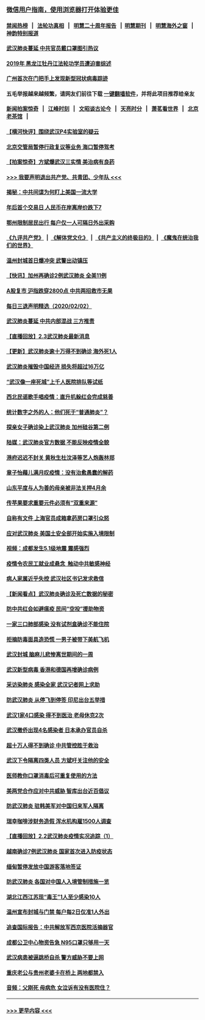 ### [微信用户指南，使用浏览器打开体验更佳](https://github.com/gfw-breaker/banned-news1/blob/master/indexes/wechat-guide.md?t=0)
#### [禁闻热榜](热点新闻.md?t=0)  &nbsp;&nbsp;|&nbsp;&nbsp; [法轮功真相](https://github.com/gfw-breaker/truth/blob/master/README.md?t=0) &nbsp;&nbsp;|&nbsp;&nbsp; [明慧二十周年报告](https://github.com/gfw-breaker/mh-reports/blob/master/README.md?t=0) &nbsp;&nbsp;|&nbsp;&nbsp;[明慧期刊](https://github.com/gfw-breaker/mh-qikan) &nbsp;&nbsp;|&nbsp;&nbsp; [明慧海外之窗](https://github.com/gfw-breaker/mh-news/blob/master/README.md?t=0) &nbsp;&nbsp;|&nbsp;&nbsp; [神韵特别报道](https://github.com/gfw-breaker/mh-news/blob/master/shenyun.md?t=0)
#### [武汉肺炎蔓延 中共官员戴口罩图引热议](../pages/nsc413/n11840917.md?t=02031633) 
#### [2019年 黑龙江牡丹江法轮功学员遭迫害综述](../pages/nsc413/n11839335.md?t=02031633) 
#### [广州首次在门把手上发现新型冠状病毒踪迹](../pages/nsc413/n11840613.md?t=02031633) 
#### 五毛举报越来越频繁，请网友们前往下载 [一键翻墙软件](https://github.com/gfw-breaker/ssr-accounts)，并将此项目推荐给亲友
#### [新闻拍案惊奇](https://github.com/gfw-breaker/banned-news1/blob/master/pages/link4.md) &nbsp;&nbsp;|&nbsp;&nbsp; [江峰时刻](https://github.com/gfw-breaker/banned-news1/blob/master/pages/link4.md) &nbsp;&nbsp;|&nbsp;&nbsp; [文昭谈古论今](https://github.com/gfw-breaker/banned-news1/blob/master/pages/link4.md) &nbsp;&nbsp;|&nbsp;&nbsp; [天亮时分](https://github.com/gfw-breaker/banned-news1/blob/master/pages/link4.md) &nbsp;&nbsp;|&nbsp;&nbsp; [萧茗看世界](https://github.com/gfw-breaker/banned-news1/blob/master/pages/link4.md) &nbsp;&nbsp;|&nbsp;&nbsp; [北京老茶馆](https://github.com/gfw-breaker/banned-news1/blob/master/pages/link4.md) &nbsp;&nbsp;|&nbsp;&nbsp; 
#### [【横河快评】围绕武汉P4实验室的疑云](../pages/nsc413/n11840494.md?t=02031633) 
#### [北京交管局暂停行政复议等业务 海口暂停驾考](../pages/nsc413/n11840528.md?t=02031633) 
#### [【拍案惊奇】方斌爆武汉三实情 美治病有良药](../pages/nsc413/n11839984.md?t=02031633) 
#### [>>> 我要声明退出共产党、共青团、少年队 <<<](https://github.com/begood0513/goodnews/blob/master/quit/letter.md) 
#### [揭秘：中共间谍为何盯上美国一流大学](../pages/nsc413/n11840270.md?t=02031633) 
#### [年后首个交易日 人民币在岸离岸价跌下7](../pages/nsc413/n11840366.md?t=02031633) 
#### [鄂州限制居民出行 每户仅一人可隔日外出采购](../pages/nsc413/n11839131.md?t=02031633) 
#### [《九评共产党》](https://github.com/begood0513/9ping.md/blob/master/README.md) &nbsp;|&nbsp; [《解体党文化》](../../../../jtdwh.md/blob/master/README.md)  &nbsp;|&nbsp; [《共产主义的终极目的》](../../../../gczydzjmd.md/blob/master/README.md) &nbsp;|&nbsp; [《魔鬼在统治我们的世界》](../../../../mgztzwmdsj.md/blob/master/README.md) 
#### [温州封城首日爆冲突 武警出动镇压](../pages/nsc413/n11839881.md?t=02031633) 
#### [【快讯】加州再确诊2例武汉肺炎 全美11例](../pages/nsc413/n11840339.md?t=02031633) 
#### [A股复市 沪指跌穿2800点 中共两招救市无果](../pages/nsc413/n11839859.md?t=02031633) 
#### [每日三退声明精选（2020/02/02）](../pages/nsc413/n11840257.md?t=02031633) 
#### [武汉肺炎蔓延 中共内部混战 三方推责](../pages/nsc413/n11839612.md?t=02031633) 
#### [【直播回放】2.3武汉肺炎最新消息](../pages/nsc413/n11840124.md?t=02031633) 
#### [【更新】武汉肺炎逾十万得不到确诊 海外死1人](../pages/nsc413/n11801312.md?t=02031633) 
#### [武汉肺炎摧毁中国经济 损失将超过16万亿](../pages/nsc413/n11839723.md?t=02031633) 
#### [“武汉像一座死城”上千人医院排队等试纸](../pages/nsc413/n11839724.md?t=02031633) 
#### [西北民谣歌手唱疫情：直升机躲红会完成慈善](../pages/nsc413/n11839757.md?t=02031633) 
#### [统计数字之外的人：他们死于“普通肺炎”？](../pages/nsc413/n11839788.md?t=02031633) 
#### [探亲女子确诊染上武汉肺炎 加州硅谷第二例](../pages/nsc413/n11839784.md?t=02031633) 
#### [陆媒：武汉肺炎官方数据 不能反映疫情全貌](../pages/nsc413/n11839828.md?t=02031633) 
#### [港府迟迟不封关 黄秋生杜汶泽等艺人炮轰林郑](../pages/nsc413/n11839562.md?t=02031633) 
#### [章子怡藉儿满月叹疫情：没有治愈愚蠢的解药](../pages/nsc413/n11839428.md?t=02031633) 
#### [山东平度与人为善的母亲被非法关押4月余](../pages/nsc413/n11834949.md?t=02031633) 
#### [传苹果要求重要元件必须有“双重来源”](../pages/nsc413/n11839717.md?t=02031633) 
#### [自称有文件 上海官员成箱拿药房口罩引众怒](../pages/nsc413/n11839279.md?t=02031633) 
#### [应对武汉肺炎 美国土安全部开始实施入境限制](../pages/nsc413/n11839729.md?t=02031633) 
#### [视频：成都发生5.1级地震 震感强烈](../pages/nsc413/n11839732.md?t=02031633) 
#### [疫情令农民工就业成悬念  触动中共敏感神经](../pages/nsc413/n11839625.md?t=02031633) 
#### [病人家属近乎失控 武汉社区书记发求救信](../pages/nsc413/n11839621.md?t=02031633) 
#### [【新闻看点】武汉肺炎确诊及死亡数据的秘密](../pages/nsc413/n11839539.md?t=02031633) 
#### [防中共红会如避瘟疫 民间“空投”援助物资](../pages/nsc413/n11839313.md?t=02031633) 
#### [一家三口肺部感染 没有试剂盒确诊不能住院](../pages/nsc413/n11839581.md?t=02031633) 
#### [拒摘防毒面具造恐慌 一男子被带下美航飞机](../pages/nsc413/n11839455.md?t=02031633) 
#### [武汉封城 脑麻儿悲惨离世期间的一周](../pages/nsc413/n11839378.md?t=02031633) 
#### [武汉新型病毒 香港和德国再增确诊病例](../pages/nsc413/n11839381.md?t=02031633) 
#### [采访染肺炎 感染全家 武汉记者网上求助](../pages/nsc413/n11839411.md?t=02031633) 
#### [防武汉肺炎 从停飞到停签 印尼出台五举措](../pages/nsc413/n11839282.md?t=02031633) 
#### [武汉1家4口感染 得不到医治 老母休克2次](../pages/nsc413/n11839277.md?t=02031633) 
#### [武汉撤侨出现4名感染者 日本承办官员自杀](../pages/nsc413/n11839044.md?t=02031633) 
#### [超十万人得不到确诊 中共管控胜于救治](../pages/nsc413/n11838462.md?t=02031633) 
#### [武汉下令隔离四类人员 方斌吁关注他的安全](../pages/nsc413/n11838878.md?t=02031633) 
#### [医师教你口罩消毒后可重复使用的方法](../pages/nsc413/n11839225.md?t=02031633) 
#### [美两党合作应对中共威胁 智库出台近百倡议](../pages/nsc413/n11838437.md?t=02031633) 
#### [防武汉肺炎 驻韩美军对中国归来军人隔离](../pages/nsc413/n11838970.md?t=02031633) 
#### [瑞幸咖啡涉财务造假 浑水机构雇1500人调查](../pages/nsc413/n11838486.md?t=02031633) 
#### [【直播回放】2.2武汉肺炎疫情实况追踪（1）](../pages/nsc413/n11838871.md?t=02031633) 
#### [越南确诊7例武汉肺炎 国家首次进入防疫状态](../pages/nsc413/n11838860.md?t=02031633) 
#### [缅甸暂停发放中国游客落地签证](../pages/nsc413/n11838730.md?t=02031633) 
#### [防武汉肺炎 各国对中国人入境管制措施一览](../pages/nsc413/n11838726.md?t=02031633) 
#### [湖北江西江苏现“毒王”1人至少感染10人](../pages/nsc413/n11838670.md?t=02031633) 
#### [温州宣布封城与门禁 每户每2日仅准1人外出](../pages/nsc413/n11838748.md?t=02031633) 
#### [追查国际报告：中共解放军西京医院活摘器官](../pages/nsc413/n11838359.md?t=02031633) 
#### [成都公卫中心物资告急 N95口罩只够用一天](../pages/nsc413/n11834896.md?t=02031633) 
#### [武汉病患被逼跳桥自杀 警方威胁不要上网](../pages/nsc413/n11838521.md?t=02031633) 
#### [重庆老公与贵州老婆卡在桥上 两地都禁入](../pages/nsc413/n11838677.md?t=02031633) 
#### [音频：父刚死 母病危 女泣诉有没有医院住？](../pages/nsc413/n11838501.md?t=02031633) 

----
#### [ >>> 更早内容 <<< ](../indexes/nsc413-earlier.md)
